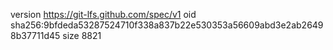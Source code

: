 version https://git-lfs.github.com/spec/v1
oid sha256:9bfdeda53287524710f338a837b22e530353a56609abd3e2ab26498b37711d45
size 8821

